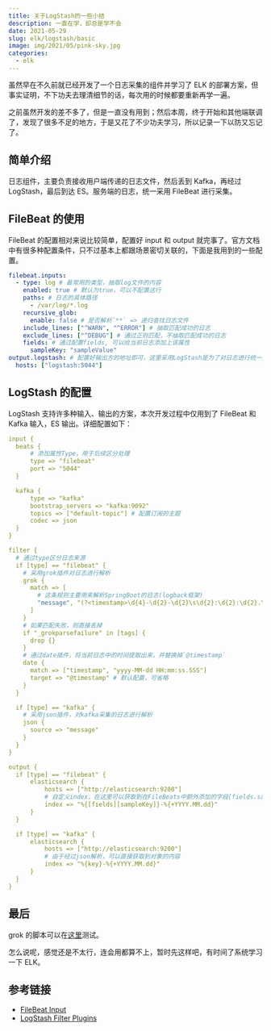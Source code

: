 ```yaml
---
title: 关于LogStash的一些小结
description: 一直在学，却总是学不会
date: 2021-05-29
slug: elk/logstash/basic
image: img/2021/05/pink-sky.jpg
categories:
  - elk
---
```


虽然早在不久前就已经开发了一个日志采集的组件并学习了 ELK 的部署方案，但事实证明，不下功夫去理清细节的话，每次用的时候都要重新再学一遍。

之前虽然开发的差不多了，但是一直没有用到；然后本周，终于开始和其他端联调了，发现了很多不足的地方，于是又花了不少功夫学习，所以记录一下以防又忘记了。

## 简单介绍

日志组件，主要负责接收用户端传递的日志文件，然后丢到 Kafka，再经过 LogStash，最后到达 ES。服务端的日志，统一采用 FileBeat 进行采集。

## FileBeat 的使用

FileBeat 的配置相对来说比较简单，配置好 input 和 output 就完事了。官方文档中有很多种配置条件，只不过基本上都跟场景密切关联的，下面是我用到的一些配置。

```yml
filebeat.inputs:
  - type: log # 最常用的类型，抽取log文件的内容
    enabled: true # 默认为true，可以不配置这行
    paths: # 日志的具体路径
      - /var/log/*.log
    recursive_glob:
      enable: false # 是否解析`**` => 递归查找日志文件
    include_lines: ["^WARN", "^ERROR"] # 抽取匹配成功的日志
    exclude_lines: ["^DEBUG"] # 通过正则匹配，不抽取匹配成功的日志
    fields: # 通过配置fields, 可以给当前日志添加上该属性
      sampleKey: "sampleValue"
output.logstash: # 配置好输出方的地址即可，这里采用LogStash是为了对日志进行统一处理
  hosts: ["logstash:5044"]
```

## LogStash 的配置

LogStash 支持许多种输入、输出的方案，本次开发过程中仅用到了 FileBeat 和 Kafka 输入，ES 输出。详细配置如下：

```yml
input {
  beats {
      # 添加属性Type，用于后续区分处理
      type => "filebeat"
      port => "5044"
  }

  kafka {
      type => "kafka"
      bootstrap_servers => "kafka:9092"
      topics => ["default-topic"] # 配置订阅的主题
      codec => json
  }
}

filter {
  # 通过type区分日志来源
  if [type] == "filebeat" {
    # 采用grok插件对日志进行解析
    grok {
      match => [
        # 这条规则主要用来解析SpringBoot的日志(logback框架)
        "message", "(?<timestamp>\d{4}-\d{2}-\d{2}\s\d{2}:\d{2}:\d{2}.\d{3}) \[%{NOTSPACE:thread}\] %{NOTSPACE:level} %{NOTSPACE:class} - %{GREEDYDATA:msg}"
      ]
    }
    # 如果匹配失败，则直接丢掉
    if "_grokparsefailure" in [tags] {
      drop {}
    }
    # 通过date插件，将当前日志中的时间提取出来，并替换掉`@timestamp`
    date {
      match => ["timestamp", "yyyy-MM-dd HH:mm:ss.SSS"]
      target => "@timestamp" # 默认配置，可省略
    }
  }

  if [type] == "kafka" {
    # 采用json插件，对kafka采集的日志进行解析
    json {
      source => "message"
    }
  }
}

output {
  if [type] == "filebeat" {
      elasticsearch {
          hosts => ["http://elasticsearch:9200"]
          # 自定义index，在这里可以获取到在FileBeats中额外添加的字段[fields.sampleKey]
          index => "%{[fields][sampleKey]}-%{+YYYY.MM.dd}"
      }
  }

  if [type] == "kafka" {
      elasticsearch {
          hosts => ["http://elasticsearch:9200"]
          # 由于经过json解析，可以直接获取到对象的内容
          index => "%{key}-%{+YYYY.MM.dd}"
      }
  }
}
```

## 最后

grok 的脚本可以在[这里](https://grokdebug.herokuapp.com/)测试。

怎么说呢，感觉还是不太行，连会用都算不上，暂时先这样吧，有时间了系统学习一下 ELK。

## 参考链接

- [FileBeat Input](https://www.elastic.co/guide/en/beats/filebeat/current/filebeat-input-log.html)
- [LogStash Filter Plugins](https://www.elastic.co/guide/en/logstash/current/filter-plugins.html)
